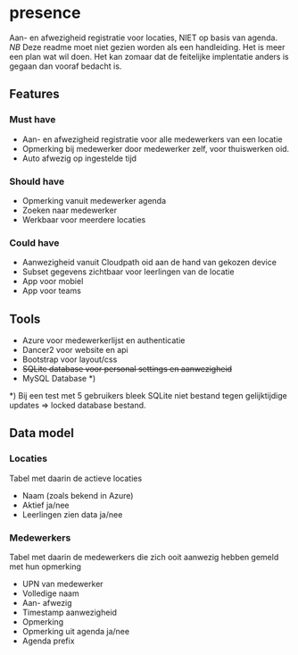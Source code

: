 # presence
Aan- en afwezigheid registratie voor locaties, NIET op basis van agenda.
_NB_
Deze readme moet niet gezien worden als een handleiding. Het is meer een plan wat wil doen. Het kan zomaar dat de feitelijke implentatie anders is gegaan dan vooraf bedacht is.

## Features

### Must have
- Aan- en afwezigheid registratie voor alle medewerkers van een locatie
- Opmerking bij medewerker door medewerker zelf, voor thuiswerken oid.
- Auto afwezig op ingestelde tijd

### Should have  
- Opmerking vanuit medewerker agenda
- Zoeken naar medewerker
- Werkbaar voor meerdere locaties

### Could have
- Aanwezigheid vanuit Cloudpath oid aan de hand van gekozen device
- Subset gegevens zichtbaar voor leerlingen van de locatie
- App voor mobiel
- App voor teams

## Tools
 - Azure voor medewerkerlijst en authenticatie
 - Dancer2 voor website en api
 - Bootstrap voor layout/css
 - ~~SQLite database voor personal settings en aanwezigheid~~
 - MySQL Database *)

*) Bij een test met 5 gebruikers bleek SQLite niet bestand tegen gelijktijdige updates => locked database bestand.

## Data model

### Locaties
Tabel met daarin de actieve locaties
- Naam (zoals bekend in Azure)
- Aktief ja/nee
- Leerlingen zien data ja/nee

### Medewerkers
Tabel met daarin de medewerkers die zich ooit aanwezig hebben gemeld met hun opmerking
- UPN van medewerker
- Volledige naam
- Aan- afwezig
- Timestamp aanwezigheid
- Opmerking
- Opmerking uit agenda ja/nee
- Agenda prefix

